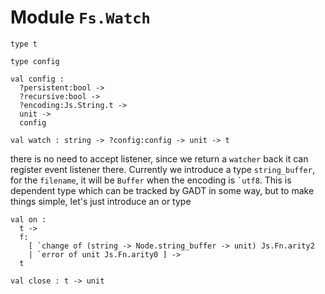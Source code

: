 
# Module `Fs.Watch`

```
type t
```
```
type config
```
```
val config : 
  ?persistent:bool ->
  ?recursive:bool ->
  ?encoding:Js.String.t ->
  unit ->
  config
```
```
val watch : string -> ?config:config -> unit -> t
```
there is no need to accept listener, since we return a `watcher` back it can register event listener there. Currently we introduce a type `string_buffer`, for the `filename`, it will be `Buffer` when the encoding is `` `utf8 ``. This is dependent type which can be tracked by GADT in some way, but to make things simple, let's just introduce an or type

```
val on : 
  t ->
  f:
    [ `change of (string -> Node.string_buffer -> unit) Js.Fn.arity2
    | `error of unit Js.Fn.arity0 ] ->
  t
```
```
val close : t -> unit
```